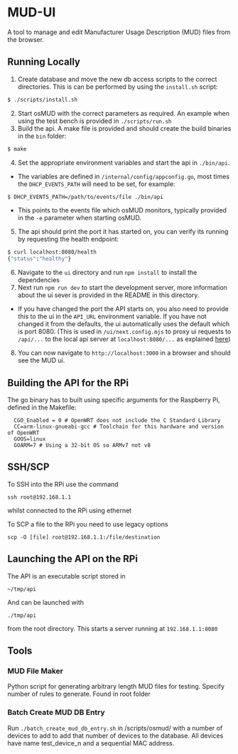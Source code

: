 # MUD-UI

A tool to manage and edit Manufacturer Usage Description (MUD) files from the browser.

## Running Locally

1. Create database and move the new db access scripts to the correct directories. This is can be performed by using the `install.sh` script:

```bash
$ ./scripts/install.sh
```

2. Start osMUD with the correct parameters as required. An example when using the test bench is provided in `./scripts/run.sh`
3. Build the api. A make file is provided and should create the build binaries in the `bin` folder:
```bash
$ make
```
4. Set the appropriate environment variables and start the api in `./bin/api`.
  - The variables are defined in `/internal/config/appconfig.go`, most times the `DHCP_EVENTS_PATH` will need to be set, for example:
```bash
$ DHCP_EVENTS_PATH=/path/to/events/file ./bin/api
```
- This points to the events file which osMUD monitors, typically provided in the `-e` parameter when starting osMUD.

5. The api should print the port it has started on, you can verify its running by requesting the health endpoint:
```bash
$ curl localhost:8080/health
{"status":"healthy"}
```
6. Navigate to the `ui` directory and run `npm install` to install the dependencies
7. Next run `npm run dev` to start the development server, more information about the ui sever is provided in the README in this directory.
- If you have changed the port the API starts on, you also need to provide this to the ui in the `API_URL` environment variable. If you have not changed it from the defaults, the ui automatically uses the default which is port 8080. (This is used in `/ui/next.config.mjs` to proxy ui requests to `/api/...` to the local api server at `localhost:8080/...` as explained [here](https://nextjs.org/docs/app/api-reference/next-config-js/rewrites))
8. You can now navigate to `http://localhost:3000` in a browser and should see the MUD ui.

## Building the API for the RPi
The go binary has to built using specific arguments for the Raspberry Pi, defined in the Makefile:

```
  CGO_Enabled = 0 # OpenWRT does not include the C Standard Library
  CC=arm-linux-gnueabi-gcc # Toolchain for this hardware and version of OpenWRT
  GOOS=linux 
  GOARM=7 # Using a 32-bit OS so ARMv7 not v8
```

## SSH/SCP
To SSH into the RPi use the command

`ssh root@192.168.1.1`

whilst connected to the RPi using ethernet

To SCP a file to the RPi you need to use legacy options

`scp -O [file] root@192.168.1.1:/file/destination`

## Launching the API on the RPi
The API is an executable script stored in

`~/tmp/api`

And can be launched with 

`./tmp/api`

from the root directory. This starts a server running at `192.168.1.1:8080`

## Tools

### MUD File Maker 
Python script for generating arbitrary length MUD files for testing. Specify number of rules to generate. Found in root folder

### Batch Create MUD DB Entry
Run `./batch_create_mud_db_entry.sh` in /scripts/osmud/ with a number of devices to add to add that number of devices to the database. All devices have name test_device_n and a sequential MAC address.
